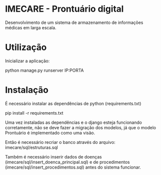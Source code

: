 IMECARE - Prontuário digital
========

<!--[![alt tag](https://codeclimate.com/github/ocr-doacao/cvocr/badges/gpa.svg)](https://codeclimate.com/github/ocr-doacao/cvocr)-->

Desenvolvimento de um sistema de armazenamento de informações médicas em larga escala.

Utilização
========

Inicializar a aplicação:

python manage.py runserver IP:PORTA

Instalação
========

É necessário instalar as dependências de python (requirements.txt)

pip install -r requirements.txt

Uma vez instaladas as dependências e o django esteja funcionando corretamente, não se deve fazer a migração dos modelos,
já que o modelo Prontuário é implementado como uma visão.

Então é necessário recriar o banco através do arquivo: imecare/sql/estruturas.sql

Também é necessário inserir dados de doenças (imecare/sql/insert_doenca_principal.sql) e de
procedimentos (imecare/sql/insert_procedimentos.sql) antes do sistema funcionar.